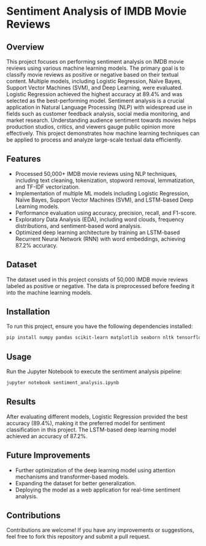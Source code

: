 # Sentiment Analysis of IMDB Movie Reviews

## Overview
This project focuses on performing sentiment analysis on IMDB movie reviews using various machine learning models. The primary goal is to classify movie reviews as positive or negative based on their textual content. Multiple models, including Logistic Regression, Naïve Bayes, Support Vector Machines (SVM), and Deep Learning, were evaluated. Logistic Regression achieved the highest accuracy at 89.4% and was selected as the best-performing model.
Sentiment analysis is a crucial application in Natural Language Processing (NLP) with widespread use in fields such as customer feedback analysis, social media monitoring, and market research. Understanding audience sentiment towards movies helps production studios, critics, and viewers gauge public opinion more effectively. This project demonstrates how machine learning techniques can be applied to process and analyze large-scale textual data efficiently.

## Features
- Processed 50,000+ IMDB movie reviews using NLP techniques, including text cleaning, tokenization, stopword removal, lemmatization, and TF-IDF vectorization.
- Implementation of multiple ML models including Logistic Regression, Naïve Bayes, Support Vector Machines (SVM), and LSTM-based Deep Learning models.
- Performance evaluation using accuracy, precision, recall, and F1-score.
- Exploratory Data Analysis (EDA), including word clouds, frequency distributions, and sentiment-based word analysis.
- Optimized deep learning architecture by training an LSTM-based Recurrent Neural Network (RNN) with word embeddings, achieving 87.2% accuracy.

## Dataset
The dataset used in this project consists of 50,000 IMDB movie reviews labeled as positive or negative. The data is preprocessed before feeding it into the machine learning models.

## Installation
To run this project, ensure you have the following dependencies installed:

```bash
pip install numpy pandas scikit-learn matplotlib seaborn nltk tensorflow keras
```

## Usage
Run the Jupyter Notebook to execute the sentiment analysis pipeline:

```bash
jupyter notebook sentiment_analysis.ipynb
```

## Results
After evaluating different models, Logistic Regression provided the best accuracy (89.4%), making it the preferred model for sentiment classification in this project. The LSTM-based deep learning model achieved an accuracy of 87.2%.

## Future Improvements
- Further optimization of the deep learning model using attention mechanisms and transformer-based models.
- Expanding the dataset for better generalization.
- Deploying the model as a web application for real-time sentiment analysis.

## Contributions
Contributions are welcome! If you have any improvements or suggestions, feel free to fork this repository and submit a pull request.

